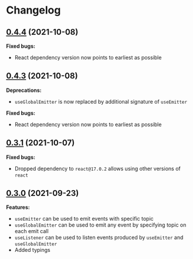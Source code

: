 # Changelog

## [0.4.4](https://github.com/plumcoding/react-events/releases/tag/v0.4.4) (2021-10-08)

**Fixed bugs:**
- React dependency version now points to earliest as possible

## [0.4.3](https://github.com/plumcoding/react-events/releases/tag/v0.4.3) (2021-10-08)

**Deprecations:**
- `useGlobalEmitter` is now replaced by additional signature of `useEmitter`

**Fixed bugs:**
- React dependency version now points to earliest as possible

## [0.3.1](https://github.com/plumcoding/react-events/releases/tag/v0.3.1) (2021-10-07)

**Fixed bugs:**
- Dropped dependency to `react@17.0.2` allows using other versions of `react`

## [0.3.0](https://github.com/plumcoding/react-events/releases/tag/v0.3.0) (2021-09-23)

**Features:**
- `useEmitter` can be used to emit events with specific topic
- `useGlobalEmitter` can be used to emit any event by specifying topic on each emit call
- `useListener` can be used to listen events produced by `useEmitter` and `useGlobalEmitter`
- Added typings

